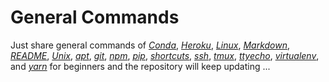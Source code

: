 # General Commands

Just share general commands of [*Conda*](Conda.md), [*Heroku*](Heroku.md), [*Linux*](Linux.md), [*Markdown*](Markdown.md), [*README*](README.md), [*Unix*](Unix.md), [*apt*](apt.md), [*git*](git.md), [*npm*](npm.md), [*pip*](pip.md), [*shortcuts*](shortcuts.md), [*ssh*](ssh.md), [*tmux*](tmux.md), [*ttyecho*](ttyecho.md), [*virtualenv*](virtualenv.md), and [*yarn*](yarn.md) for beginners and the repository will keep updating ...
